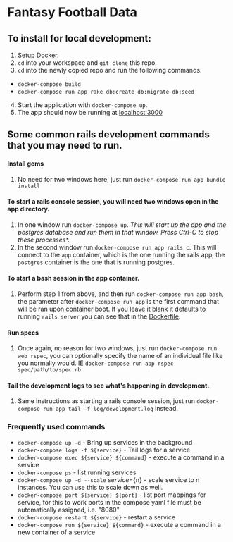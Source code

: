 # Fantasy Football Data

## To install for local development:

1. Setup [Docker](https://docs.docker.com/docker-for-mac/install/).
2. `cd` into your workspace and `git clone` this repo.
3. `cd` into the newly copied repo and run the following commands.
  - `docker-compose build`
  - `docker-compose run app rake db:create db:migrate db:seed`

4. Start the application with `docker-compose up`.
5. The app should now be running at [localhost:3000](localhost:3000)

## Some common rails development commands that you may need to run.

#### Install gems
1. No need for two windows here, just run `docker-compose run app bundle install`

#### To start a rails console session, you will need two windows open in the app directory.
1. In one window run `docker-compose up`. _This will start up the app and the postgres database and run them in that window. Press Ctrl-C to stop these processes*._
2. In the second window run `docker-compose run app rails c`. This will connect to the `app` container, which is the one running the rails app, the `postgres` container is the one that is running postgres.

#### To start a bash session in the app container.
1. Perform step 1 from above, and then run `docker-compose run app bash`, the parameter after `docker-compose run app` is the first command that will be ran upon container boot. If you leave it blank it defaults to running `rails server` you can see that in the [Dockerfile](https://github.com/kevinjcoleman/path-dashboard/blob/master/Dockerfile#L36).

#### Run specs
1. Once again, no reason for two windows, just run `docker-compose run web rspec`, you can optionally specify the name of an individual file like you normally would. IE `docker-compose run app rspec spec/path/to/spec.rb`

#### Tail the development logs to see what's happening in development.
1. Same instructions as starting a rails console session, just run `docker-compose run app tail -f log/development.log` instead.

### Frequently used commands

- `docker-compose up -d` - Bring up services in the background
- `docker-compose logs -f ${service}` - Tail logs for a service
- `docker-compose exec ${service} ${command}` - execute a command in a service
- `docker-compose ps` - list running services
- `docker-compose up -d --scale` ${service}=${n} - scale service to n instances. You can use this to scale down as well.
- `docker-compose port ${service} ${port}` - list port mappings for service, for this to work ports in the compose yaml file must be automatically assigned, i.e. "8080"
- `docker-compose restart ${service}` - restart a service
- `docker-compose run ${service} ${command}` - execute a command in a new container of a service
